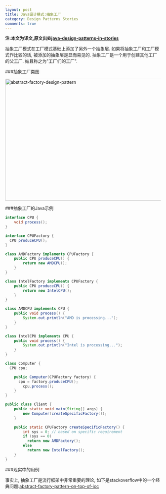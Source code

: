 ```yaml
---
layout: post
title: Java设计模式:抽象工厂
category: Design Patterns Stories
comments: true
---
```


**注:本文为译文,原文出处[java-design-patterns-in-stories](http://www.programcreek.com/java-design-patterns-in-stories/)**

抽象工厂模式在工厂模式基础上添加了另外一个抽象层. 如果将抽象工厂和工厂模式作比较的话, 被添加的抽象层是显而易见的. 抽象工厂是一个用于创建其他工厂的父工厂. 姑且称之为"工厂们的工厂".



###抽象工厂类图

<img src="http://www.programcreek.com/wp-content/uploads/2013/02/abstract-factory-design-pattern.png" alt="abstract-factory-design-pattern" width="616" height="393" class="alignleft size-full wp-image-7765">

###抽象工厂的Java示例

``` java
interface CPU {
    void process();
}

interface CPUFactory {
  CPU produceCPU();
}

class AMDFactory implements CPUFactory {
    public CPU produceCPU() {
        return new AMDCPU();
    }
}

class IntelFactory implements CPUFactory {
    public CPU produceCPU() {
        return new IntelCPU();
    }
}

class AMDCPU implements CPU {
    public void process() {
        System.out.println("AMD is processing...");
    }
}

class IntelCPU implements CPU {
    public void process() {
        System.out.println("Intel is processing...");
    }
}

class Computer {
  CPU cpu;

    public Computer(CPUFactory factory) {
      cpu = factory.produceCPU();
        cpu.process();
    }
}

public class Client {
    public static void main(String[] args) {
        new Computer(createSpecificFactory());
    }

    public static CPUFactory createSpecificFactory() {
        int sys = 0; // based on specific requirement
        if (sys == 0)
          return new AMDFactory();
        else
          return new IntelFactory();
    }
}
```

###现实中的用例

事实上, 抽象工厂是流行框架中非常重要的理论, 如下是stackoverflow中的一个经典问题:[abstract-factory-pattern-on-top-of-ioc](http://stackoverflow.com/questions/1993397/abstract-factory-pattern-on-top-of-ioc/1994455#1994455)
